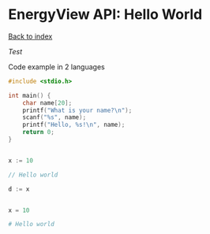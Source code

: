 # EnergyView API: Hello World

[Back to index](/index.html)

*Test*

Code example in 2 languages

```c
#include <stdio.h>

int main() {
    char name[20];
    printf("What is your name?\n");
    scanf("%s", name);
    printf("Hello, %s!\n", name);
    return 0;
}
```
```go

x := 10

// Hello world

d := x
```
```python

x = 10

# Hello world
```
